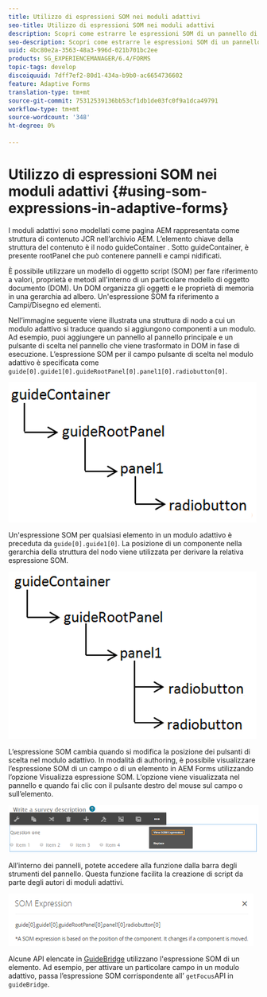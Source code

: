 ```yaml
---
title: Utilizzo di espressioni SOM nei moduli adattivi
seo-title: Utilizzo di espressioni SOM nei moduli adattivi
description: Scopri come estrarre le espressioni SOM di un pannello di un modulo adattivo.
seo-description: Scopri come estrarre le espressioni SOM di un pannello di un modulo adattivo.
uuid: 4bc80e2a-3563-48a3-996d-021b701bc2ee
products: SG_EXPERIENCEMANAGER/6.4/FORMS
topic-tags: develop
discoiquuid: 7dff7ef2-80d1-434a-b9b0-ac6654736602
feature: Adaptive Forms
translation-type: tm+mt
source-git-commit: 75312539136bb53cf1db1de03fc0f9a1dca49791
workflow-type: tm+mt
source-wordcount: '348'
ht-degree: 0%

---
```



# Utilizzo di espressioni SOM nei moduli adattivi {#using-som-expressions-in-adaptive-forms}

I moduli adattivi sono modellati come pagina AEM rappresentata come struttura di contenuto JCR nell’archivio AEM. L’elemento chiave della struttura del contenuto è il nodo guideContainer . Sotto guideContainer, è presente rootPanel che può contenere pannelli e campi nidificati.

È possibile utilizzare un modello di oggetto script (SOM) per fare riferimento a valori, proprietà e metodi all&#39;interno di un particolare modello di oggetto documento (DOM). Un DOM organizza gli oggetti e le proprietà di memoria in una gerarchia ad albero. Un&#39;espressione SOM fa riferimento a Campi/Disegno ed elementi.

Nell’immagine seguente viene illustrata una struttura di nodo a cui un modulo adattivo si traduce quando si aggiungono componenti a un modulo. Ad esempio, puoi aggiungere un pannello al pannello principale e un pulsante di scelta nel pannello che viene trasformato in DOM in fase di esecuzione. L’espressione SOM per il campo pulsante di scelta nel modulo adattivo è specificata come `guide[0].guide1[0].guideRootPanel[0].panel1[0].radiobutton[0]`.

![Struttura DOM](assets/hierarchy-1.png)

Un&#39;espressione SOM per qualsiasi elemento in un modulo adattivo è preceduta da `guide[0].guide1[0]`. La posizione di un componente nella gerarchia della struttura del nodo viene utilizzata per derivare la relativa espressione SOM.

![Struttura DOM con due pulsanti di scelta](assets/hierarchy_radio_button.png)

L’espressione SOM cambia quando si modifica la posizione dei pulsanti di scelta nel modulo adattivo. In modalità di authoring, è possibile visualizzare l’espressione SOM di un campo o di un elemento in AEM Forms utilizzando l’opzione Visualizza espressione SOM. L’opzione viene visualizzata nel pannello e quando fai clic con il pulsante destro del mouse sul campo o sull’elemento.

![Estrazione di espressioni SOM in un modulo adattivo](assets/som-expressions.png)

All’interno dei pannelli, potete accedere alla funzione dalla barra degli strumenti del pannello. Questa funzione facilita la creazione di script da parte degli autori di moduli adattivi.

![Estrazione di espressioni SOM tramite la barra degli strumenti del pannello](assets/som-expression.png)

Alcune API elencate in [GuideBridge](https://helpx.adobe.com/aem-forms/6/javascript-api/GuideBridge.md) utilizzano l&#39;espressione SOM di un elemento. Ad esempio, per attivare un particolare campo in un modulo adattivo, passa l’espressione SOM corrispondente all’ `getFocus`API in `guideBridge`.

